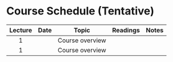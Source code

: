 # Course Schedule (Tentative)

Lecture | Date  | Topic | Readings | Notes  
:------:|:-----:|-------|----------|:------:
1       |       | Course overview  |  | 
1       |       | Course overview  |  | 





